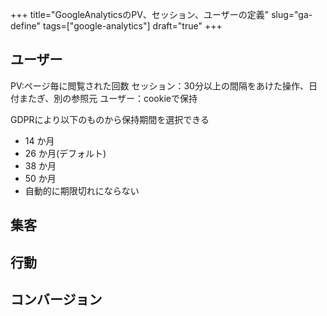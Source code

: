 +++
title="GoogleAnalyticsのPV、セッション、ユーザーの定義"
slug="ga-define"
tags=["google-analytics"]
draft="true"
+++

## ユーザー
PV:ページ毎に閲覧された回数
セッション：30分以上の間隔をあけた操作、日付またぎ、別の参照元
ユーザー：cookieで保持

GDPRにより以下のものから保持期間を選択できる

- 14 か月
- 26 か月(デフォルト)
- 38 か月
- 50 か月
- 自動的に期限切れにならない

## 集客

## 行動

## コンバージョン
